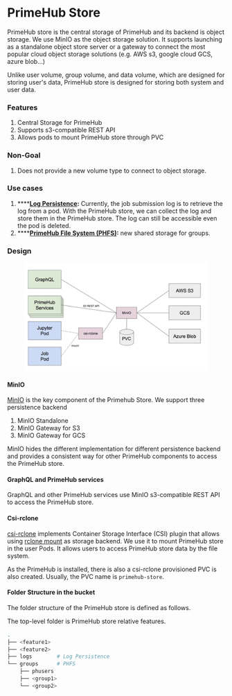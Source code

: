 # PrimeHub Store

PrimeHub store is the central storage of PrimeHub and its backend is object storage. We use MinIO as the object storage solution. It supports launching as a standalone object store server or a gateway to connect the most popular cloud object storage solutions (e.g. AWS s3, google cloud GCS, azure blob...)

Unlike user volume, group volume, and data volume, which are designed for storing user's data, PrimeHub store is designed for storing both system and user data.

### Features

1. Central Storage for PrimeHub
2. Supports s3-compatible REST API
3. Allows pods to mount PrimeHub store through PVC

### Non-Goal

1. Does not provide a new volume type to connect to object storage.

### Use cases

1. ****[**Log Persistence**](log-persistence.md)**:** Currently, the job submission log is to retrieve the log from a pod. With the PrimeHub store, we can collect the log and store them in the PrimeHub store. The log can still be accessible even the pod is deleted.
2. ****[**PrimeHub File System (PHFS)**](primehub-file-system-phfs.md)**:** new shared storage for groups.

### Design

<figure><img src="../../.gitbook/assets/primehub-store (1).png" alt=""><figcaption></figcaption></figure>

#### MinIO

[MinIO](https://min.io/) is the key component of the Primehub Store. We support three persistence backend

1. MinIO Standalone
2. MinIO Gateway for S3
3. MinIO Gateway for GCS

MinIO hides the different implementation for different persistence backend and provides a consistent way for other PrimeHub components to access the PrimeHub store.

#### GraphQL and PrimeHub services

GraphQL and other PrimeHub services use MinIO s3-compatible REST API to access the PrimeHub store.

#### Csi-rclone

[csi-rclone](https://github.com/wunderio/csi-rclone) implements Container Storage Interface (CSI) plugin that allows using [rclone mount](https://rclone.org/) as storage backend. We use it to mount PrimeHub store in the user Pods. It allows users to access PrimeHub store data by the file system.

As the PrimeHub is installed, there is also a csi-rclone provisioned PVC is also created. Usually, the PVC name is `primehub-store`.

#### Folder Structure in the bucket

The folder structure of the PrimeHub store is defined as follows.

The top-level folder is PrimeHub store relative features.

```bash
.
├── <feature1>
├── <feature2>
├── logs        # Log Persistence
└── groups      # PHFS
    ├── phusers
    ├── <group1>
    └── <group2>
```
